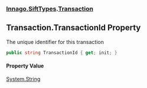 ### [Innago\.SiftTypes](../index.md 'Innago\.SiftTypes').[Transaction](index.md 'Innago\.SiftTypes\.Transaction')

## Transaction\.TransactionId Property

The unique identifier for this transaction

```csharp
public string TransactionId { get; init; }
```

#### Property Value
[System\.String](https://learn.microsoft.com/en-us/dotnet/api/system.string 'System\.String')